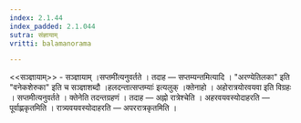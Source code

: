 ```yaml
---
index: 2.1.44
index_padded: 2.1.044
sutra: संज्ञायाम्‌
vritti: balamanorama

---
```

<<सञ्ज्ञायाम्>> - सञ्ज्ञायाम् ।सप्तमी॑त्यनुवर्तते । तदाह — सप्तम्यन्तमित्यादि । "अरण्येतिलका" इति "वनेकशेरुका" इति च सञ्ज्ञाशब्दौ ।हलदन्तात्सप्तम्याः॑ इत्यलुक् ।क्तेनाहो । अहोरात्रयोरवयवा इति विग्रहः । सप्तमीत्यनुवर्तते । क्तेनेति तदन्तग्रहणं । तदाह — अह्नो रात्रेश्चेति । अहरवयवस्योदाहरति — पूर्वाह्णकृतमिति । रात्र्यवयवस्योदाहरति — अपररात्रकृतमिति । 